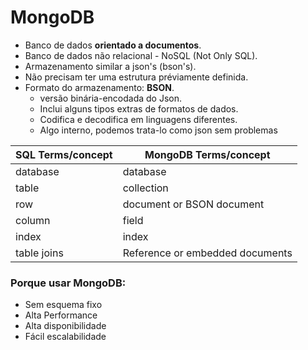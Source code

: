 # MongoDB
- Banco de dados **orientado a documentos**.
- Banco de dados não relacional - NoSQL (Not Only SQL).
- Armazenamento similar a json's (bson's).
- Não precisam ter uma estrutura préviamente definida.
- Formato do armazenamento: **BSON**.
    - versão binária-encodada do Json.
    - Inclui alguns tipos extras de formatos de dados.
    - Codifica e decodifica em linguagens diferentes.
    - Algo interno, podemos trata-lo como json sem problemas  

| SQL Terms/concept     | MongoDB Terms/concept         |
| --------------------  | ----------------------------- |
|   database            |       database                |
|   table               |       collection              |
|   row                 | document or BSON document     |
|   column              |       field                   |
|   index               |       index                   |
|   table joins         |Reference or embedded documents|

### Porque usar MongoDB:
- Sem esquema fixo
- Alta Performance
- Alta disponibilidade
- Fácil escalabilidade